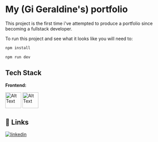# My (Gi Geraldine's) portfolio

This project is the first time i've attempted to produce a portfolio since becoming a fullstack developer. 

To run this project and see what it looks like you will need to: 
```bash
npm install
```
```bash
npm run dev
```

## Tech Stack

**Frontend:**

<img src="https://upload.wikimedia.org/wikipedia/commons/a/a7/React-icon.svg" alt="Alt Text" width="50"/>
<img src="https://upload.wikimedia.org/wikipedia/commons/9/96/Sass_Logo_Color.svg" alt="Alt Text" width="50" />


## 🔗 Links
[![linkedin](https://img.shields.io/badge/linkedin-0A66C2?style=for-the-badge&logo=linkedin&logoColor=white)](https://www.linkedin.com/in/geraldine-ho-2617111a9?utm_source=share&utm_campaign=share_via&utm_content=profile&utm_medium=android_app)


